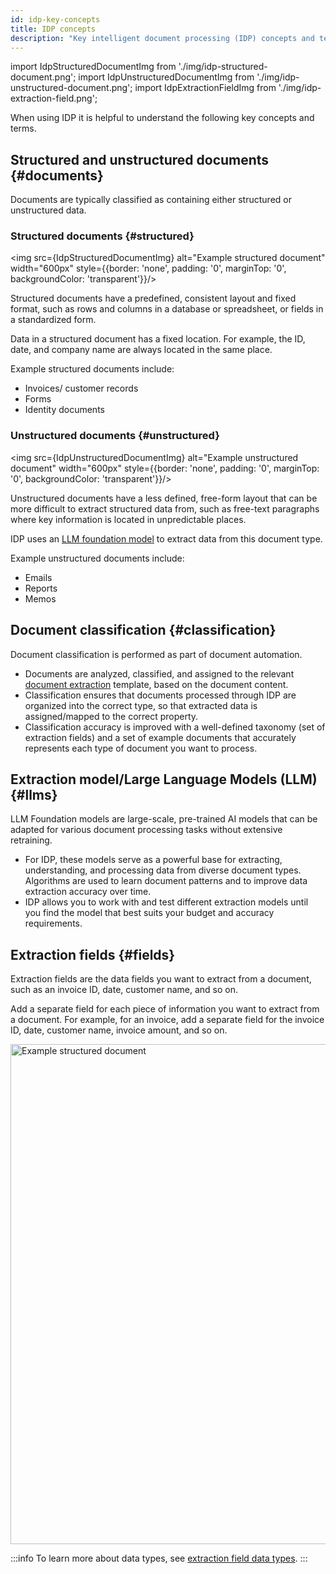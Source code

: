 ```yaml
---
id: idp-key-concepts
title: IDP concepts
description: "Key intelligent document processing (IDP) concepts and terms, such as the difference between structured and unstructured documents."
---
```


import IdpStructuredDocumentImg from './img/idp-structured-document.png';
import IdpUnstructuredDocumentImg from './img/idp-unstructured-document.png';
import IdpExtractionFieldImg from './img/idp-extraction-field.png';

When using IDP it is helpful to understand the following key concepts and terms.

## Structured and unstructured documents {#documents}

<!-- Your choice of extraction method depends on whether your documents contain structured or unstructured data. -->

Documents are typically classified as containing either structured or unstructured data.

### Structured documents {#structured}

<div class="double-column-container">
<div class="double-column-left"  style={{marginRight: '30px'}}>

<img src={IdpStructuredDocumentImg} alt="Example structured document" width="600px" style={{border: 'none', padding: '0', marginTop: '0', backgroundColor: 'transparent'}}/>

</div>
<div class="double-column-right">

Structured documents have a predefined, consistent layout and fixed format, such as rows and columns in a database or spreadsheet, or fields in a standardized form.

Data in a structured document has a fixed location. For example, the ID, date, and company name are always located in the same place.

Example structured documents include:

- Invoices/ customer records
- Forms
- Identity documents

<!-- Use [structured data extraction](idp-structured-extraction.md) to extract data from this type of document. -->

</div>
</div>

### Unstructured documents {#unstructured}

<div class="double-column-container">
<div class="double-column-left"  style={{marginRight: '30px'}}>

<img src={IdpUnstructuredDocumentImg} alt="Example unstructured document" width="600px" style={{border: 'none', padding: '0', marginTop: '0', backgroundColor: 'transparent'}}/>

</div>
<div class="double-column-right">

Unstructured documents have a less defined, free-form layout that can be more difficult to extract structured data from, such as free-text paragraphs where key information is located in unpredictable places.

IDP uses an [LLM foundation model](#llms) to extract data from this document type.

Example unstructured documents include:

- Emails
- Reports
- Memos

<!-- Use [unstructured data extraction](idp-unstructured-extraction.md) to extract data from this document type. -->

</div>
</div>

## Document classification {#classification}

Document classification is performed as part of document automation.

<!-- Document classification is performed as part of [document automation](idp-document-automation.md). -->

- Documents are analyzed, classified, and assigned to the relevant [document extraction](idp-document-extraction.md) template, based on the document content.
- Classification ensures that documents processed through IDP are organized into the correct type, so that extracted data is assigned/mapped to the correct property.
- Classification accuracy is improved with a well-defined taxonomy (set of extraction fields) and a set of example documents that accurately represents each type of document you want to process.

## Extraction model/Large Language Models (LLM) {#llms}

LLM Foundation models are large-scale, pre-trained AI models that can be adapted for various document processing tasks without extensive retraining.

- For IDP, these models serve as a powerful base for extracting, understanding, and processing data from diverse document types. Algorithms are used to learn document patterns and to improve data extraction accuracy over time.
- IDP allows you to work with and test different extraction models until you find the model that best suits your budget and accuracy requirements.

## Extraction fields {#fields}

Extraction fields are the data fields you want to extract from a document, such as an invoice ID, date, customer name, and so on.

Add a separate field for each piece of information you want to extract from a document. For example, for an invoice, add a separate field for the invoice ID, date, customer name, invoice amount, and so on.

<img src={IdpExtractionFieldImg} alt="Example structured document" width="800px"/>

:::info
To learn more about data types, see [extraction field data types](idp-reference.md#data-types).
:::
